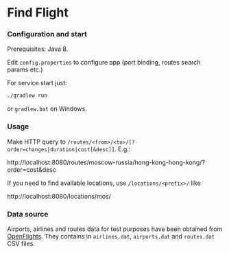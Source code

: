 # Find Flight


### Configuration and start

Prerequisites: Java 8.

Edit `config.properties` to configure app (port binding, routes search params etc.)

For service start just:

```bash
./gradlew run
```

or `gradlew.bat` on Windows.

### Usage

Make HTTP query to `/routes/<from>/<to>/[?order=changes|duration|cost[&desc]]`. E.g.:

http://localhost:8080/routes/moscow-russia/hong-kong-hong-kong/?order=cost&desc

If you need to find available locations, use `/locations/<prefix>/` like

http://localhost:8080/locations/mos/

### Data source

Airports, airlines and routes data for test purposes have been obtained from [OpenFlights](http://openflights.org/data.html).
They contains in `airlines.dat`, `airports.dat` and `routes.dat` CSV files.